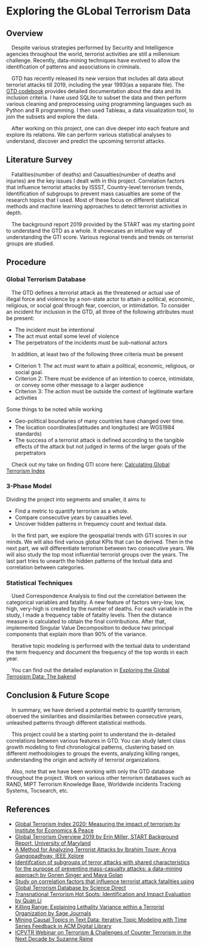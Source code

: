 # Exploring the GLobal Terrorism Data

## Overview
&emsp;Despite various strategies performed by Security and Intelligence agencies throughout the world, terrorist activities are still a millennium challenge. Recently, data-mining techniques have evolved to allow the identification of patterns and associations in criminals. 
 
&emsp;GTD has recently released its new version that includes all data about terrorist attacks till 2019, including the year 1993(as a separate file). The [GTD codebook][1] provides detailed documentation about the data and its inclusion criteria. I have used SQLite to subset the data and then perform various cleaning and preprocessing using programming languages such as Python and R programming. I then used Tableau, a data visualization tool, to join the subsets and explore the data.

&emsp;After working on this project, one can dive deeper into each feature and explore its relations. We can perform various statistical analyses to understand, discover and predict the upcoming terrorist attacks.

##  Literature Survey
&emsp;Fatalities(number of deaths) and Casualties(number of deaths and injuries) are the key issues I dealt with in this project. Correlation factors that influence terrorist attacks by ISSST, Country-level terrorism trends, Identification of subgroups to prevent mass casualties are some of the research topics that I used. Most of these focus on different statistical methods and machine learning approaches to detect terrorist activities in depth.

&emsp;The background report 2019 provided by the START was my starting point to understand the GTD as a whole. It showcases an intuitive way of understanding the GTI score. Various regional trends and trends on terrorist groups are studied.

## Procedure
### Global Terrorism Database
&emsp;The GTD defines a terrorist attack as the threatened or actual use of illegal force and violence by a non-state actor to attain a political, economic, religious, or social goal through fear, coercion, or intimidation. To consider an incident for inclusion in the GTD, all three of the following attributes must be present:
- The incident must be intentional
- The act must entail some level of violence   
- The perpetrators of the incidents must be sub-national actors  

&emsp;In addition, at least two of the following three criteria must be present
- Criterion 1: The act must want to attain a political, economic, religious, or social goal.
- Criterion 2: There must be evidence of an intention to coerce, intimidate, or convey some other message to a larger audience
- Criterion 3: The action must be outside the context of legitimate warfare activities

Some things to be noted while working 
- Geo-political boundaries of many countries have changed over time.
- The location coordinates(latitudes and longitudes) are WGS1984 standards)
- The success of a terrorist attack is defined according to the tangible effects of the attack but not judged in terms of the larger goals of the perpetrators

&emsp;Check out my take on finding GTI score here: [Calculating Global Terrorism Index][13]

### 3-Phase Model

Dividing the project into segments and smaller, it aims to 
- Find a metric to quantify terrorism as a whole. 
- Compare consecutive years by casualties level.
- Uncover hidden patterns in frequency count and textual data.

&emsp;In the first part, we explore the geospatial trends with GTI scores in our minds. We will also find various global KPIs that can be derived. Then in the next part, we will differentiate terrorism between two consecutive years. We will also study the top most influential terrorist groups over the years. The last part tries to unearth the hidden patterns of the textual data and correlation between categories.

### Statistical Techniques 

&emsp;Used Correspondence Analysis to find out the correlation between the categorical variables and fatality. A new feature of factors very-low, low, high, very-high is created by the number of deaths. For each variable in the study, I made a frequency table of fatality levels. Then the distance measure is calculated to obtain the final contributions. After that, implemented Singular Value Decomposition to deduce two principal components that explain more than 90% of the variance.

&emsp;Iterative topic modeling is performed with the textual data to understand the term frequency and document the frequency of the top words in each year.

&emsp;You can find out the detailed explanation in [Exploring the Global Terrosism Data: The bakend][12]

## Conclusion & Future Scope
&emsp;In summary, we have derived a potential metric to quantify terrorism, observed the similarities and dissimilarities between consecutive years, unleashed patterns through different statistical methods.

&emsp;This project could be a starting point to understand the in-detailed correlations between various features in GTD. You can study latent class growth modeling to find chronological patterns, clustering based on different methodologies to groups the events, analyzing killing ranges, understanding the origin and activity of terrorist organizations.

&emsp;Also, note that we have been working with only the GTD database throughout the project. Work on various other terrorism databases such as RAND, MIPT Terrorism Knowledge Base, Worldwide incidents Tracking Systems, Tocsearch, etc.


## References 
- [Global Terrorism Index 2020: Measuring the impact of terrorism by Institute for Economics & Peace][2]
- [Global Terrorism Overview 2019 by Erin Miller, START Background Report, University of Maryland][3]
- [A Method for Analyzing Terrorist Attacks by Ibrahim Toure; Aryya Gangopadhyay, IEEE Xplore][4]
- [Identifcation of subgroups of terror attacks with shared characteristics for the purpose of preventing mass-casualty attacks: a data-mining approach by Gonen Singer and Maya Golan][5]
- [Study on correlation factors that influence terrorist attack fatalities using Global Terrorism Database by Science Direct][6]
- [Transnational Terrorism Hot Spots: Identification and Impact Evaluation by Quan Li][7]
- [Killing Range: Explaining Lethality Variance within a Terrorist Organization by Sage Journals][8]
- [Mining Causal Topics in Text Data: Iterative Topic Modeling with Time Series Feedback in ACM Digital Library][9]
- [ICPVTR Webinar on Terrorism & Challenges of Counter Terrorism in the Next Decade by Suzanne Raine][10]

[1]: https://www.start.umd.edu/gtd/downloads/Codebook.pdf
[2]: https://www.visionofhumanity.org/wp-content/uploads/2020/11/GTI-2020-web-1.pdf
[3]: https://www.start.umd.edu/pubs/START_GTD_GlobalTerrorismOverview2019_July2020.pdf
[4]: https://ieeexplore.ieee.org/document/6459927
[5]: https://crimesciencejournal.biomedcentral.com/track/pdf/10.1186/s40163-019-0109-9.pdf
[6]: https://www.sciencedirect.com/science/article/pii/S1877705814017962
[7]: https://www.researchgate.net/publication/228742211_Transnational_Terrorism_Hot_Spots_Identification_and_Impact_Evaluation
[8]: https://journals.sagepub.com/doi/full/10.1177/0022002713508927
[9]: https://dl.acm.org/doi/10.1145/2505515.2505612#pill-authors__contentcon
[10]: https://youtu.be/Ie8eZaV6-0E

[11]: https://www.start.umd.edu/gtd/access/

[12]: https://rpubs.com/SuhruthYambakam/GTD-EDA-backend
[13]: https://nbviewer.jupyter.org/github/SuhruthY/GRIP_Task3/blob/master/Code%20Samples/GTI_scores.ipynb
